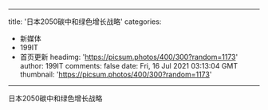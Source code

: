 
---
title: '日本2050碳中和绿色增长战略'
categories: 
 - 新媒体
 - 199IT
 - 首页更新
headimg: 'https://picsum.photos/400/300?random=1173'
author: 199IT
comments: false
date: Fri, 16 Jul 2021 03:13:04 GMT
thumbnail: 'https://picsum.photos/400/300?random=1173'
---

<div>   
日本2050碳中和绿色增长战略  
</div>
            